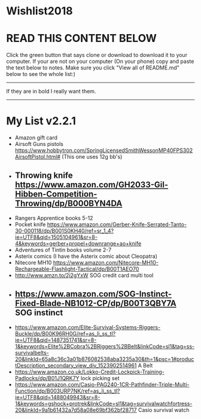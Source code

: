 # Wishlist2018
<h1>READ THIS CONTENT BELOW</h1>                                                                                                          
Click the green button that says clone or download to download it to your computer.
If your are not on your computer (On your phone) copy and paste the text below to notes.
Make sure you click "View all of README.md" below to see the whole list:)
<hr />
If they are in bold I really want them.
<hr />
<h1>My List v2.2.1</h1>

* Amazon gift card
* Airsoft Guns pistols https://www.hobbytron.com/SpringLicensedSmithWessonMP40FPS302AirsoftPistol.html# (This one uses 12g bb's)
* ## Throwing knife https://www.amazon.com/GH2033-Gil-Hibben-Competition-Throwing/dp/B000BYN4DA
* Rangers Apprentice books 5-12
* Pocket knife https://www.amazon.com/Gerber-Knife-Serrated-Tanto-30-000118/dp/B001S0KH40/ref=sr_1_4?ie=UTF8&qid=1505104961&sr=8-4&keywords=gerber+propel+downrange+ao+knife
* Adventures of Tintin books volume 2-7
* Asterix comics (I have the Asterix comic about Cleopatra)
* Nitecore MH10 https://www.amazon.com/Nitecore-MH10-Rechargeable-Flashlight-Tactical/dp/B00T1AEO70
* http://www.amzn.to/2j2gYxW SOG credit card multi tool
* ## https://www.amazon.com/SOG-Instinct-Fixed-Blade-NB1012-CP/dp/B00T3QBY7A SOG instinct
* https://www.amazon.com/Elite-Survival-Systems-Riggers-Buckle/dp/B00K96RH0G/ref=as_li_ss_tl?ie=UTF8&qid=1487351741&sr=8-1&keywords=Elite%2BCobra%2BRiggers%2BBelt&linkCode=sl1&tag=ss-survivalbelts-20&linkId=65a8c36c3a01b876082538aba3235a30&th=1&psc=1#productDescription_secondary_view_div_1523902514961 A Belt
* https://www.amazon.co.uk/Lokko-Credit-Lockpick-Training-Padlocks/dp/B01J1QRK7Y lock picking set
* https://www.amazon.com/Casio-PAG240-1CR-Pathfinder-Triple-Multi-Function/dp/B003URP7NK/ref=as_li_ss_tl?ie=UTF8&qid=1488049943&sr=8-1&keywords=gshock+protrek&linkCode=sl1&tag=survivalwatchfortress-20&linkId=9a1b61432a7d58a08e69bf362bf28717 Casio survival watch
